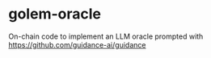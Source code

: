 # golem-oracle
On-chain code to implement an LLM oracle prompted with https://github.com/guidance-ai/guidance
